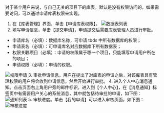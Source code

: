 对于某个用户来说，与自己无关的项目下的库表，默认是没有权限访问的。如果需要访问，可以通过申请库表权限来实现。 
1. 在【库表管理】界面，单击【申请库表权限】。
![数据表列表](https://mc.qcloudimg.com/static/img/a46530bf4eabe3e056d7dcd1c6d9b974/image.png)
2. 填写申请信息，单击【提交申请】，申请提交后需要库表管理人员进行审批。
- 申请库名（必填）：数据库名称，可申请 tbds 中所有数据库的权限；
- 申请表名（必填）：可申请库名对应数据库下所有数据表；
- 权限关联项目（必填）：申请的权限属于哪一个项目，只能填写申请用户所在的项目；
- 申请权限（必填）：申请的权限。

![权限申请](https://mc.qcloudimg.com/static/img/556a7b81f0e2319f61da0d1623d123d7/image.png)
3. 审批申请信息。用户在提出了对库表的申请之后，对该库表具有管理权限的用户将会收到申请信息，然后开始进行审批。
4. 进入个人中心消息通知。点击页面右上角用户旁的邮件标识，进入到【个人中心】，在【消息通知】标签页中有需要用户关心的系统消息，其中就包括待审批的申请，如下图：
![通知列表](https://mc.qcloudimg.com/static/img/9176a9150352e88f6d9f67a5451a5fd4/image.png)
5. 审核进度。单击【我的申请】可以进入审核页面，如下图：
![审核进度](https://mc.qcloudimg.com/static/img/75289abfe0f84b5cf62105d872bb479f/image.png)